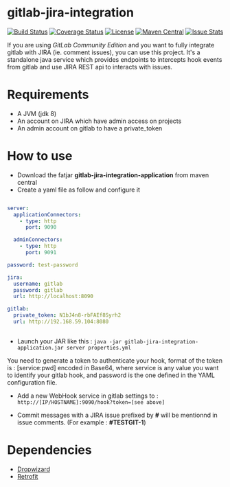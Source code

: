 gitlab-jira-integration 
=======================

[![Build Status](https://travis-ci.org/akraxx/gitlab-jira-integration.svg)](https://travis-ci.org/akraxx/gitlab-jira-integration) [![Coverage Status](https://coveralls.io/repos/akraxx/gitlab-jira-integration/badge.svg?branch=master&service=github)](https://coveralls.io/github/akraxx/gitlab-jira-integration?branch=master) [![License](http://img.shields.io/badge/license-MIT-blue.svg?style=flat)](http://www.opensource.org/licenses/MIT) [![Maven Central](https://maven-badges.herokuapp.com/maven-central/fr.mmarie/gitlab-jira-integration/badge.svg?style=plastic)](https://maven-badges.herokuapp.com/maven-central/fr.mmarie/gitlab-jira-integration) [![Issue Stats](http://issuestats.com/github/akraxx/gitlab-jira-integration/badge/issue?style=flat)](http://issuestats.com/github/akraxx/gitlab-jira-integration)

If you are using *GitLab Community Edition* and you want to fully integrate gitlab with JIRA (ie. comment issues), you can use this project. It's a standalone java service which provides endpoints to intercepts hook events from gitlab and use JIRA REST api to interacts with issues.

Requirements
============

* A JVM (jdk 8)
* An account on JIRA which have admin access on projects
* An admin account on gitlab to have a private_token

How to use
==========

* Download the fatjar **gitlab-jira-integration-application** from maven central
* Create a yaml file as follow and configure it

```yaml

server:
  applicationConnectors:
    - type: http
      port: 9090

  adminConnectors:
    - type: http
      port: 9091

password: test-password

jira:
  username: gitlab
  password: gitlab
  url: http://localhost:8090

gitlab:
  private_token: N1bJ4n8-rbFAEf8Syrh2
  url: http://192.168.59.104:8080
  
```

* Launch your JAR like this : ```java -jar gitlab-jira-integration-application.jar server properties.yml```

You need to generate a token to authenticate your hook, format of the token is :
[service:pwd] encoded in Base64, where service is any value you want to identify your gitlab hook, and password is the one defined in the YAML configuration file.

* Add a new WebHook service in gitlab settings to : ```http://[IP/HOSTNAME]:9090/hook?token=[see above]```

* Commit messages with a JIRA issue prefixed by **#** will be mentionnd in issue comments. (For example : **#TESTGIT-1**)

Dependencies
============

* [Dropwizard](http://www.dropwizard.io/)
* [Retrofit](http://square.github.io/retrofit/)
